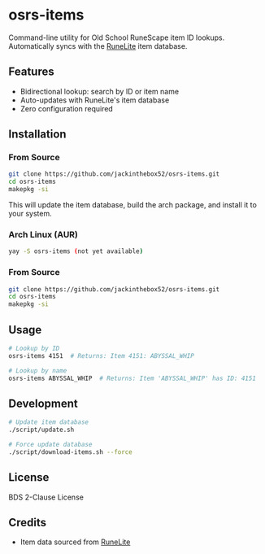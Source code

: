# osrs-items

Command-line utility for Old School RuneScape item ID lookups. Automatically syncs with the [RuneLite](https://github.com/runelite/runelite) item database.

## Features
- Bidirectional lookup: search by ID or item name
- Auto-updates with RuneLite's item database
- Zero configuration required

## Installation

### From Source
```bash
git clone https://github.com/jackinthebox52/osrs-items.git
cd osrs-items
makepkg -si
```
This will update the item database, build the arch package, and install it to your system.

### Arch Linux (AUR)
```bash
yay -S osrs-items (not yet available)
```

### From Source
```bash
git clone https://github.com/jackinthebox52/osrs-items.git
cd osrs-items
makepkg -si
```

## Usage
```bash
# Lookup by ID
osrs-items 4151  # Returns: Item 4151: ABYSSAL_WHIP

# Lookup by name
osrs-items ABYSSAL_WHIP  # Returns: Item 'ABYSSAL_WHIP' has ID: 4151
```

## Development
```bash
# Update item database
./script/update.sh

# Force update database
./script/download-items.sh --force
```

## License
BDS 2-Clause License

## Credits
- Item data sourced from [RuneLite](https://github.com/runelite/runelite)